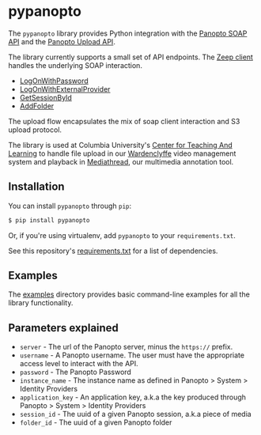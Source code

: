 # pypanopto
The `pypanopto` library provides Python integration with the [Panopto SOAP API](https://support.panopto.com/s/article/api-0) and the [Panopto Upload API](https://support.panopto.com/s/article/Upload-API).

The library currently supports a small set of API endpoints. The [Zeep client](http://docs.python-zeep.org/en/master/) handles the underlying SOAP interaction.
* [LogOnWithPassword](https://support.panopto.com/resource/PanoptoSupport/API/Help/html/bfb68bf4-a7f7-f0c8-21cb-ebdaf9130caa.htm)
* [LogOnWithExternalProvider](https://support.panopto.com/resource/PanoptoSupport/API/Help/html/2765bd4f-5986-8c21-9d80-d896f37776cf.htm)
* [GetSessionById](https://support.panopto.com/resource/PanoptoSupport/API/Help/html/65f91dc0-f111-9446-b77b-262b67409687.htm)
* [AddFolder](https://support.panopto.com/resource/PanoptoSupport/API/Help/html/969da43b-430b-7eba-9a12-3be17343f610.htm)

The upload flow encapsulates the mix of soap client interaction and S3 upload protocol.

The library is used at Columbia University's [Center for Teaching And Learning](http://ctl.columbia.edu) to handle file upload in our [Wardenclyffe](https://github.com/ccnmtl/wardenclyffe) video management system and playback in [Mediathread](https://github.com/ccnmtl/mediathread), our multimedia annotation tool.

## Installation
You can install ```pypanopto``` through ```pip```:
```python
$ pip install pypanopto
```
Or, if you're using virtualenv, add ```pypanopto``` to your ```requirements.txt```.

See this repository's [requirements.txt](https://github.com/ccnmtl/pypanopto/blob/master/requirements.txt) for a list of dependencies.

## Examples
The [examples](https://github.com/ccnmtl/pypanopto/tree/master/examples) directory provides basic command-line examples for all the library functionality.

## Parameters explained
* `server` - The url of the Panopto server, minus the `https://` prefix.
* `username` - A Panopto username. The user must have the appropriate access level to interact with the API.
* `password` - The Panopto Password
* `instance_name` - The instance name as defined in Panopto > System > Identity Providers
* `application_key` - An application key, a.k.a the key produced through Panopto > System > Identity Providers
* `session_id` - The uuid of a given Panopto session, a.k.a piece of media
* `folder_id` - The uuid of a given Panopto folder
